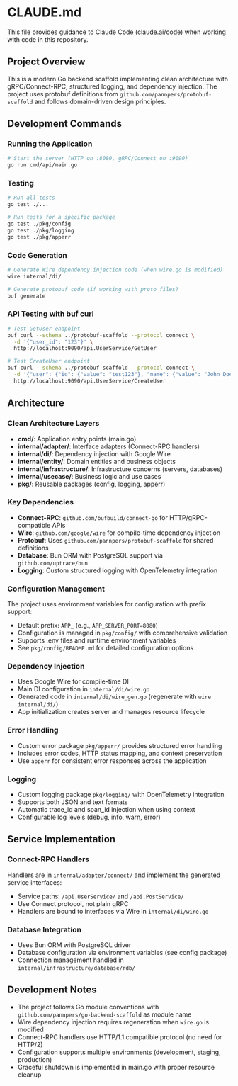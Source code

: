 # CLAUDE.md

This file provides guidance to Claude Code (claude.ai/code) when working with code in this repository.

## Project Overview

This is a modern Go backend scaffold implementing clean architecture with gRPC/Connect-RPC, structured logging, and dependency injection. The project uses protobuf definitions from `github.com/pannpers/protobuf-scaffold` and follows domain-driven design principles.

## Development Commands

### Running the Application
```bash
# Start the server (HTTP on :8080, gRPC/Connect on :9090)
go run cmd/api/main.go
```

### Testing
```bash
# Run all tests
go test ./...

# Run tests for a specific package
go test ./pkg/config
go test ./pkg/logging
go test ./pkg/apperr
```

### Code Generation
```bash
# Generate Wire dependency injection code (when wire.go is modified)
wire internal/di/

# Generate protobuf code (if working with proto files)
buf generate
```

### API Testing with buf curl
```bash
# Test GetUser endpoint
buf curl --schema ../protobuf-scaffold --protocol connect \
  -d '{"user_id": "123"}' \
  http://localhost:9090/api.UserService/GetUser

# Test CreateUser endpoint  
buf curl --schema ../protobuf-scaffold --protocol connect \
  -d '{"user": {"id": {"value": "test123"}, "name": {"value": "John Doe"}, "email": {"value": "john@example.com"}}}' \
  http://localhost:9090/api.UserService/CreateUser
```

## Architecture

### Clean Architecture Layers
- **cmd/**: Application entry points (main.go)
- **internal/adapter/**: Interface adapters (Connect-RPC handlers)
- **internal/di/**: Dependency injection with Google Wire
- **internal/entity/**: Domain entities and business objects
- **internal/infrastructure/**: Infrastructure concerns (servers, databases)
- **internal/usecase/**: Business logic and use cases
- **pkg/**: Reusable packages (config, logging, apperr)

### Key Dependencies
- **Connect-RPC**: `github.com/bufbuild/connect-go` for HTTP/gRPC-compatible APIs
- **Wire**: `github.com/google/wire` for compile-time dependency injection  
- **Protobuf**: Uses `github.com/pannpers/protobuf-scaffold` for shared definitions
- **Database**: Bun ORM with PostgreSQL support via `github.com/uptrace/bun`
- **Logging**: Custom structured logging with OpenTelemetry integration

### Configuration Management
The project uses environment variables for configuration with prefix support:
- Default prefix: `APP_` (e.g., `APP_SERVER_PORT=8080`)
- Configuration is managed in `pkg/config/` with comprehensive validation
- Supports .env files and runtime environment variables
- See `pkg/config/README.md` for detailed configuration options

### Dependency Injection
- Uses Google Wire for compile-time DI
- Main DI configuration in `internal/di/wire.go`
- Generated code in `internal/di/wire_gen.go` (regenerate with `wire internal/di/`)
- App initialization creates server and manages resource lifecycle

### Error Handling
- Custom error package `pkg/apperr/` provides structured error handling
- Includes error codes, HTTP status mapping, and context preservation
- Use `apperr` for consistent error responses across the application

### Logging
- Custom logging package `pkg/logging/` with OpenTelemetry integration
- Supports both JSON and text formats
- Automatic trace_id and span_id injection when using context
- Configurable log levels (debug, info, warn, error)

## Service Implementation

### Connect-RPC Handlers
Handlers are in `internal/adapter/connect/` and implement the generated service interfaces:
- Service paths: `/api.UserService/` and `/api.PostService/` 
- Use Connect protocol, not plain gRPC
- Handlers are bound to interfaces via Wire in `internal/di/wire.go`

### Database Integration
- Uses Bun ORM with PostgreSQL driver
- Database configuration via environment variables (see config package)
- Connection management handled in `internal/infrastructure/database/rdb/`

## Development Notes

- The project follows Go module conventions with `github.com/pannpers/go-backend-scaffold` as module name
- Wire dependency injection requires regeneration when `wire.go` is modified
- Connect-RPC handlers use HTTP/1.1 compatible protocol (no need for HTTP/2)
- Configuration supports multiple environments (development, staging, production)
- Graceful shutdown is implemented in main.go with proper resource cleanup